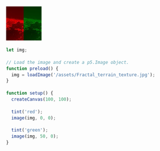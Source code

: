 ![Cuadro comparativo](../../../../assets/tint.jpg)

```js
let img;

// Load the image and create a p5.Image object.
function preload() {
  img = loadImage('/assets/Fractal_terrain_texture.jpg');
}

function setup() {
  createCanvas(100, 100);

  tint('red');
  image(img, 0, 0);

  tint('green');
  image(img, 50, 0);
}
```
